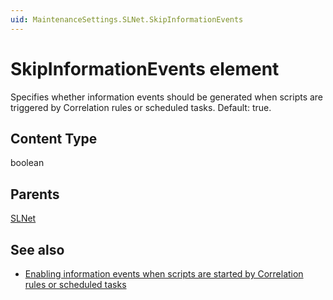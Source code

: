 ```yaml
---
uid: MaintenanceSettings.SLNet.SkipInformationEvents
---
```


# SkipInformationEvents element

Specifies whether information events should be generated when scripts are triggered by Correlation rules or scheduled tasks. Default: true.

## Content Type

boolean

## Parents

[SLNet](xref:MaintenanceSettings.SLNet)

## See also

- [Enabling information events when scripts are started by Correlation rules or scheduled tasks](xref:Configuration_of_DataMiner_processes#enabling-information-events-when-scripts-are-started-by-correlation-rules-or-scheduled-tasks)

